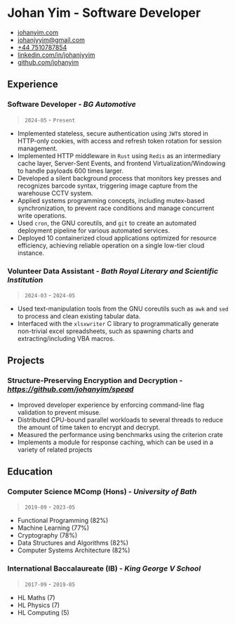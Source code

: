 # **Johan Yim** - Software Developer
- [johanyim.com](https://johanyim.com)
- [johanjyyim@gmail.com](mailto://johanjyyim@gmail.com)
- [+44 7510787854](tel:07510787854)
- [linkedin.com/in/johanjyyim](https://linkedin.com/in/johanjyyim/)
- [github.com/johanyim](https://github.com/johanyim)
## Experience
### Software Developer - *BG Automotive*
> `2024-05` - `Present`
- Implemented stateless, secure authentication using `JWT`s stored in HTTP-only cookies, with access and refresh token rotation for session management.
- Implemented HTTP middleware in `Rust` using `Redis` as an intermediary cache layer, Server-Sent Events, and frontend Virtualization/Windowing to handle payloads 600 times larger.
- Developed a silent background process that monitors key presses and recognizes barcode syntax, triggering image capture from the warehouse CCTV system.
- Applied systems programming concepts, including mutex-based synchronization, to prevent race conditions and manage concurrent write operations.
- Used `cron`, the GNU coreutils, and `git` to create an automated deployment pipeline for various automated services.
- Deployed 10 containerized cloud applications optimized for resource efficiency, achieving reliable operation on a single low-tier cloud instance.
### Volunteer Data Assistant - *Bath Royal Literary and Scientific Institution*
> `2024-03` - `2024-05`
- Used text-manipulation tools from the GNU coreutils such as `awk` and `sed` to process and clean existing tabular data.
- Interfaced with the `xlsxwriter` C library to programmatically generate non-trivial excel spreadsheets, such as spawning charts and extracting/including VBA macros.
## Projects
### Structure-Preserving Encryption and Decryption - *https://github.com/johanyim/spead*
- Improved developer experience by enforcing command-line flag validation to prevent misuse.
- Distributed CPU-bound parallel workloads to several threads to reduce the amount of time taken to encrypt and decrypt.
- Measured the performance using benchmarks using the criterion crate
- Implements a module for response caching, which can be used in a variety of related projects
## Education
### Computer Science MComp (Hons) - *University of Bath*
> `2019-09` - `2023-05`
- Functional Programming (82%)
- Machine Learning (77%)
- Cryptography (78%)
- Data Structures and Algorithms (82%)
- Computer Systems Architecture (82%)
### International Baccalaureate (IB) - *King George V School*
> `2017-09` - `2019-05`
- HL Maths (7)
- HL Physics (7)
- HL Computing (5)
